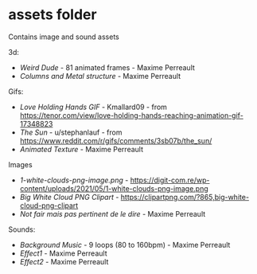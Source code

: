 # assets folder
Contains image and sound assets

3d:
- *Weird Dude* - 81 animated frames - Maxime Perreault
- *Columns and Metal structure* - Maxime Perreault

Gifs:
- *Love Holding Hands GIF* - Kmallard09 - from https://tenor.com/view/love-holding-hands-reaching-animation-gif-17348823
- *The Sun* - u/stephanlauf - from https://www.reddit.com/r/gifs/comments/3sb07b/the_sun/
- *Animated Texture* - Maxime Perreault

Images
- *1-white-clouds-png-image.png* - https://digit-com.re/wp-content/uploads/2021/05/1-white-clouds-png-image.png
- *Big White Cloud PNG Clipart* - https://clipartpng.com/?865,big-white-cloud-png-clipart
- *Not fair mais pas pertinent de le dire* - Maxime Perreault

Sounds:
- *Background Music* - 9 loops (80 to 160bpm) - Maxime Perreault
- *Effect1* - Maxime Perreault
- *Effect2* - Maxime Perreault
